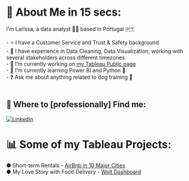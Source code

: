 # 💫 About Me in 15 secs:
I'm Larissa, a data analyst 👩‍💻  based in Portugal 🇵🇹 <br>  <br>- ⭐️ I have a Customer Service and Trust & Safety background<br>- 🍪 I have experience in Data Cleaning, Data Visualization, working with several stakeholders across different timezones<br>- 🔭 I’m currently working on [my Tableau Public page](https://public.tableau.com/app/profile/larissa.gomes5648)  <br>- 🌱 I’m currently learning Power BI and Python 🐍  <br>- ❓ Ask me about anything related to dog training 🦮  <br>  <br>


## 💌 Where to [professionally] Find me:
[![LinkedIn](https://img.shields.io/badge/LinkedIn-%230077B5.svg?logo=linkedin&logoColor=white)](https://linkedin.com/in/larigomes) 
# 📊 Some of my Tableau Projects:
● Short-term Rentals - [AirBnb in 10 Major Cities](https://public.tableau.com/app/profile/larissa.gomes5648/viz/AirBnbListingsMavenAnalytics/Dashboard1) <br>
● My Love Story with Food Delivery - [Wolt Dashboard](https://public.tableau.com/app/profile/larissa.gomes5648/viz/MyWoltOrders/Dashboard1)

<!-- Proudly created with GPRM ( https://gprm.itsvg.in ) -->



